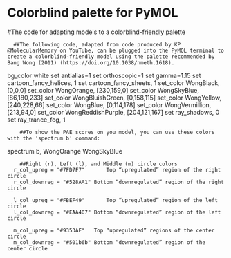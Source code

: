 # Colorblind palette for PyMOL
#The code for adapting models to a colorblind-friendly palette 

      ##The following code, adapted from code produced by KP @MolecularMemory on YouTube, can be plugged into the PyMOL terminal to create a colorblind-friendly model using the palette recommended by Bang Wong (2011) (https://doi.org/10.1038/nmeth.1618).

  bg_color white
  set antialias=1
  set orthoscopic=1
  set gamma=1.15
  set cartoon_fancy_helices, 1
  set cartoon_fancy_sheets, 1
  set_color WongBlack, [0,0,0]
  set_color WongOrange, [230,159,0]
  set_color WongSkyBlue, [86,180,233]
  set_color WongBluishGreen, [0,158,115]
  set_color WongYellow, [240,228,66]
  set_color WongBlue, [0,114,178]
  set_color WongVermillion, [213,94,0]
  set_color WongReddishPurple, [204,121,167]
  set ray_shadows, 0
  set ray_trance_fog, 1

        ##To show the PAE scores on you model, you can use these colors with the 'spectrum b' command:

  spectrum b, WongOrange WongSkyBlue

        ##Right (r), Left (l), and Middle (m) circle colors
      r_col_upreg = "#7FD7F7"		Top “upregulated” region of the right circle
      r_col_downreg = "#528AA1"	Bottom “downregulated” region of the right circle

      l_col_upreg = "#FBEF49"		Top “upregulated” region of the left circle
      l_col_downreg = "#EAA407"	Bottom “downregulated” region of the left circle

      m_col_upreg = "#9353AF"	Top “upregulated” regions of the center circle
      m_col_downreg = "#501b6b"	Bottom “downregulated” region of the center circle
